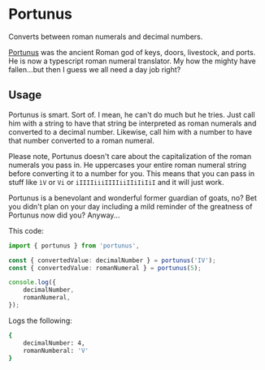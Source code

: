 # Portunus

Converts between roman numerals and decimal numbers.

[Portunus](https://en.wikipedia.org/wiki/Portunus_(mythology)) was the ancient Roman god of keys, doors, livestock, and ports. He is now a typescript roman numeral translator. My how the mighty have fallen...but then I guess we all need a day job right?

## Usage

Portunus is smart. Sort of. I mean, he can't do much but he tries. Just call him with a string to have that string be interpreted as roman numerals and converted to a decimal number. Likewise, call him with a number to have that number converted to a roman numeral.

Please note, Portunus doesn't care about the capitalization of the roman numerals you pass in. He uppercases your entire roman numeral string before converting it to a number for you. This means that you can pass in stuff like `ìV` or `Vi` or `iIIIIiiiIIIIiiIIiIiIiI` and it will just work.

Portunus is a benevolant and wonderful former guardian of goats, no? Bet you didn't plan on your day including a mild reminder of the greatness of Portunus now did you? Anyway...

This code:

```typescript
import { portunus } from 'portunus',

const { convertedValue: decimalNumber } = portunus('IV');
const { convertedValue: romanNumeral } = portunus(5);

console.log({
    decimalNumber,
    romanNumeral,
});
```

Logs the following:

```bash
{
    decimalNumber: 4,
    romanNumberal: 'V'
}
```